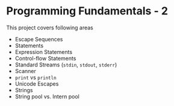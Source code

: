 # Programming Fundamentals - 2

This project covers following areas
- Escape Sequences
- Statements
- Expression Statements
- Control-flow Statements
- Standard Streams (`stdin`, `stdout`, `stderr`)
- Scanner
- `print` vs `println`
- Unicode Escapes
- Strings
- String pool vs. Intern pool


